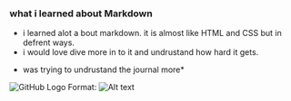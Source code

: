 ### what i learned about Markdown 

- i learned alot a bout markdown. it is almost like HTML and CSS but in defrent ways.
- i would love dive more in to it and undrustand how hard it gets.
* was trying to undrustand the journal more*

![GitHub Logo](/images/logo.png)
Format: ![Alt text](url)


 
